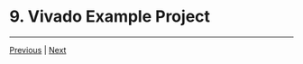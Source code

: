 # 9. Vivado Example Project

---

[Previous](./8_Create-a-Project-From-a-Predefined-Template.md) | [Next](./10_Add-Existing-Files-to-a-Project.md)